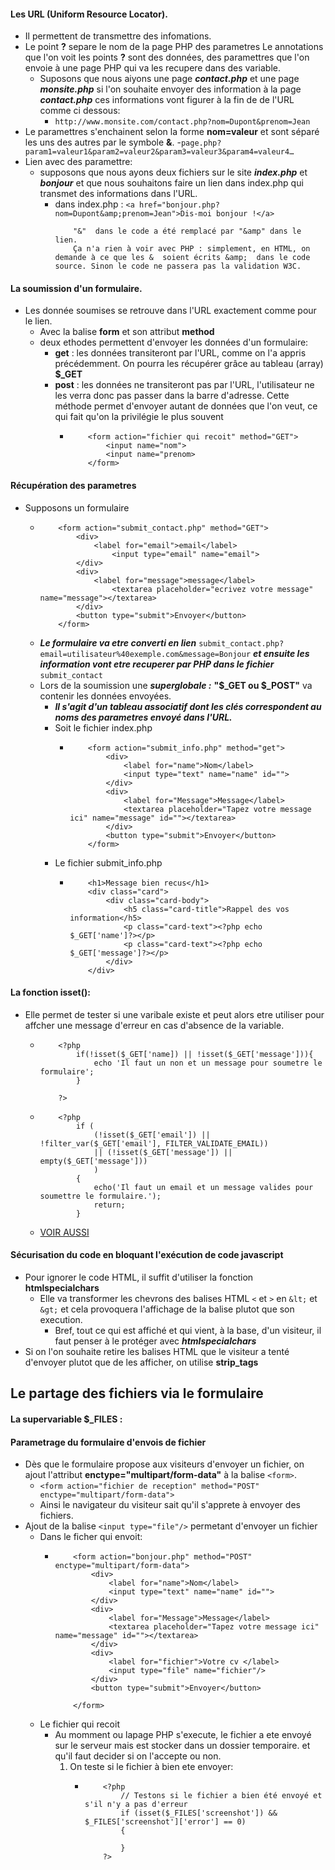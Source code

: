 #### Les URL (Uniform Resource Locator). 
- Il permettent de transmettre des infomations. 
- Le point **?** separe le nom de la page PHP des parametres Le annotations que l'on voit les points **?** sont des données, des paramettres que l'on envoie à une page PHP qui va les recupere dans des variable.
    -  Suposons que nous aiyons une page ***contact.php*** et une page ***monsite.php*** si l'on souhaite envoyer des information à la page ***contact.php*** ces informations vont figurer à la fin de de l'URL comme ci dessous: 
        - `http://www.monsite.com/contact.php?nom=Dupont&prenom=Jean`
- Le paramettres s'enchainent selon la forme **nom=valeur** et sont séparé les uns des autres par le symbole **&**. 
    -`page.php?param1=valeur1&param2=valeur2&param3=valeur3&param4=valeur4…`
- Lien avec des paramettre: 
    - supposons que nous ayons deux fichiers  sur le site ***index.php*** et ***bonjour*** et que nous souhaitons faire un lien dans index.php qui transmet des informations dans l'URL. 
        - dans index.php : `<a href="bonjour.php?nom=Dupont&amp;prenom=Jean">Dis-moi bonjour !</a>`
            ```
                "&"  dans le code a été remplacé par "&amp" dans le lien.
                Ça n'a rien à voir avec PHP : simplement, en HTML, on demande à ce que les &  soient écrits &amp;  dans le code source. Sinon le code ne passera pas la validation W3C.
            ```
#### La soumission d'un formulaire. 
- Les donnée soumises se retrouve dans l'URL exactement comme pour le lien.
    - Avec la balise **form** et son attribut **method**
    - deux ethodes permettent d'envoyer les données d'un formulaire: 
        - **get** : les données transiteront par l'URL, comme on l'a appris précédemment. On pourra les récupérer grâce au tableau (array) **$_GET**
        - **post** : les données ne transiteront pas par l'URL, l'utilisateur ne les verra donc pas passer dans la barre d'adresse. Cette méthode permet d'envoyer autant de données que l'on veut, ce qui fait qu'on la privilégie le plus souvent
            -   ```
                    <form action="fichier qui recoit" method="GET">
                        <input name="nom">
                        <input name="prenom>
                    </form>
                ```
#### Récupération des parametres 
- Supposons un formulaire 
    -   ```
            <form action="submit_contact.php" method="GET">
                <div>
                    <label for="email">email</label>    
                        <input type="email" name="email">
                </div>
                <div>
                    <label for="message">message</label>    
                        <textarea placeholder="ecrivez votre message" name="message"></textarea>
                </div>
                <button type="submit">Envoyer</button>
            </form>
        ```
    - ***Le formulaire va etre converti en lien*** `submit_contact.php?email=utilisateur%40exemple.com&message=Bonjour` ***et ensuite les information vont etre recuperer par PHP dans le fichier*** `submit_contact`
    - Lors de la soumission une ***superglobale :*** **"$_GET ou $_POST"** va contenir les données envoyées. 
        - ***Il s'agit d'un tableau associatif dont les clés correspondent au noms des parametres envoyé dans l'URL.***
        - Soit le fichier index.php   
            -   ```
                    <form action="submit_info.php" method="get">
                        <div>
                            <label for="name">Nom</label>
                            <input type="text" name="name" id="">
                        </div>
                        <div>
                            <label for="Message">Message</label>
                            <textarea placeholder="Tapez votre message ici" name="message" id=""></textarea>
                        </div>
                        <button type="submit">Envoyer</button>
                    </form>
                ```
        - Le fichier submit_info.php
            -   ```
                    <h1>Message bien recus</h1>
                    <div class="card">
                        <div class="card-body">
                            <h5 class="card-title">Rappel des vos information</h5>
                            <p class="card-text"><?php echo $_GET['name']?></p>
                            <p class="card-text"><?php echo $_GET['message']?></p>
                        </div>
                    </div>
                ```
#### La fonction isset():
- Elle permet de tester si une varibale existe et peut alors etre utiliser pour affcher une message d'erreur en cas d'absence de la variable. 
    -   ```
            <?php
                if(!isset($_GET['name]) || !isset($_GET['message'])){
                    echo 'Il faut un non et un message pour soumetre le formulaire';
                }
            
            ?>
        ```
    -   ```
            <?php
                if (
                    (!isset($_GET['email']) || !filter_var($_GET['email'], FILTER_VALIDATE_EMAIL))
                    || (!isset($_GET['message']) || empty($_GET['message']))
                    )
                {
                    echo('Il faut un email et un message valides pour soumettre le formulaire.');
                    return;
                }
        ```
    - [VOIR AUSSI](https://www.php.net/manual/fr/filter.examples.validation.php)

#### Sécurisation du code en bloquant l'exécution de code javascript
-  Pour ignorer le code HTML, il suffit d'utiliser la fonction **htmlspecialchars**
    - Elle va transformer les chevrons des balises HTML `<`  et `>` en `&lt;` et `&gt;` et cela provoquera l'affichage de la balise plutot que son execution. 
        - Bref, tout ce qui est affiché et qui vient, à la base, d'un visiteur, il faut penser à le protéger avec  ***htmlspecialchars***
- Si on l'on souhaite retire les balises HTML que le visiteur a tenté d'envoyer plutot que de les afficher, on utilise **strip_tags**

## Le partage des fichiers via le formulaire

#### La supervariable $_FILES :

#### Parametrage du formulaire d'envois de fichier
- Dès que le formulaire propose aux visiteurs d'envoyer un fichier, on ajout l'attribut **enctype="multipart/form-data"** à la balise `<form>`. 
    - `<form action="fichier de reception" method="POST" enctype="multipart/form-data">`
    - Ainsi le navigateur du visiteur sait qu'il s'apprete à envoyer des fichiers.
- Ajout de la balise `<input type="file"/>` permetant d'envoyer un fichier
    - Dans le ficher qui envoit:
        -   ```
                <form action="bonjour.php" method="POST" enctype="multipart/form-data">
                    <div>
                        <label for="name">Nom</label>
                        <input type="text" name="name" id="">
                    </div>
                    <div>
                        <label for="Message">Message</label>
                        <textarea placeholder="Tapez votre message ici" name="message" id=""></textarea>
                    </div>
                    <div>
                        <label for="fichier">Votre cv </label>
                        <input type="file" name="fichier"/>
                    </div>
                    <button type="submit">Envoyer</button>
                
                </form>
            ```
    - Le fichier qui recoit 
        - Au momment ou lapage PHP s'execute, le fichier a ete envoyé sur le serveur mais est stocker dans un dossier temporaire. et qu'il faut decider si on l'accepte ou non.
            1. On teste si le fichier à bien ete envoyer:
                -   ```
                        <?php
                            // Testons si le fichier a bien été envoyé et s'il n'y a pas d'erreur
                            if (isset($_FILES['screenshot']) && $_FILES['screenshot']['error'] == 0)
                            {
                            
                            }
                        ?>
                    ```
